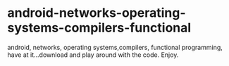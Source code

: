 # android-networks-operating-systems-compilers-functional
android, networks, operating systems,compilers, functional programming, 
have at it...download and play around with the code. Enjoy.
